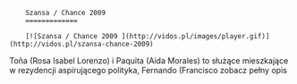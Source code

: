 
        Szansa / Chance 2009 
        =============
        
        [![Szansa / Chance 2009 ](http://vidos.pl/images/player.gif)](http://vidos.pl/szansa-chance-2009)
        
        
 Toña (Rosa Isabel Lorenzo) i Paquita (Aida Morales) to służące mieszkające w rezydencji aspirującego polityka, Fernando (Francisco zobacz pełny opis
    